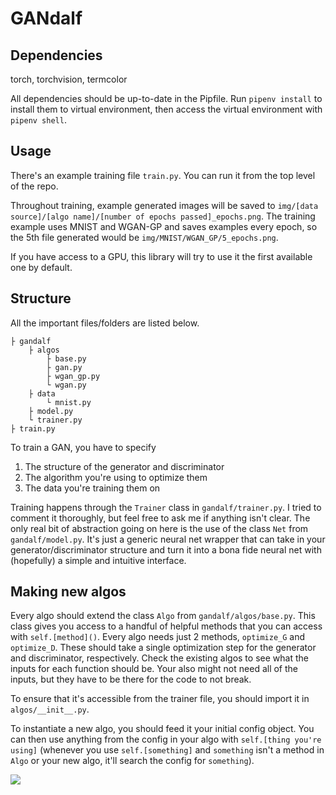 # GANdalf

## Dependencies
torch, torchvision, termcolor

All dependencies should be up-to-date in the Pipfile. Run `pipenv install` to install them to virtual environment, then access the virtual environment with `pipenv shell`.

## Usage
There's an example training file `train.py`. You can run it from the top level of the repo.

Throughout training, example generated images will be saved to `img/[data source]/[algo name]/[number of epochs passed]_epochs.png`. The training example uses MNIST and WGAN-GP and saves examples every epoch, so the 5th file generated would be `img/MNIST/WGAN_GP/5_epochs.png`.

If you have access to a GPU, this library will try to use it the first available one by default.

## Structure
All the important files/folders are listed below.
```
├ gandalf
    ├ algos
        ├ base.py
        ├ gan.py
        ├ wgan_gp.py
        └ wgan.py
    ├ data
        └ mnist.py
    ├ model.py
    └ trainer.py
├ train.py
```

To train a GAN, you have to specify
1. The structure of the generator and discriminator
2. The algorithm you're using to optimize them
3. The data you're training them on

Training happens through the `Trainer` class in `gandalf/trainer.py`. I tried to comment it thoroughly, but feel free to ask me if anything isn't clear. The only real bit of abstraction going on here is the use of the class `Net` from `gandalf/model.py`. It's just a generic neural net wrapper that can take in your generator/discriminator structure and turn it into a bona fide neural net with (hopefully) a simple and intuitive interface.

## Making new algos

Every algo should extend the class `Algo` from `gandalf/algos/base.py`. This class gives you access to a handful of helpful methods that you can access with `self.[method]()`. Every algo needs just 2 methods, `optimize_G` and `optimize_D`. These should take a single optimization step for the generator and discriminator, respectively. Check the existing algos to see what the inputs for each function should be. Your also might not need all of the inputs, but they have to be there for the code to not break.

To ensure that it's accessible from the trainer file, you should import it in `algos/__init__.py`.

To instantiate a new algo, you should feed it your initial config object. You can then use anything from the config in your algo with `self.[thing you're using]` (whenever you use `self.[something]` and `something` isn't a method in `Algo` or your new algo, it'll search the config for `something`).


<img src="wizard.png">
